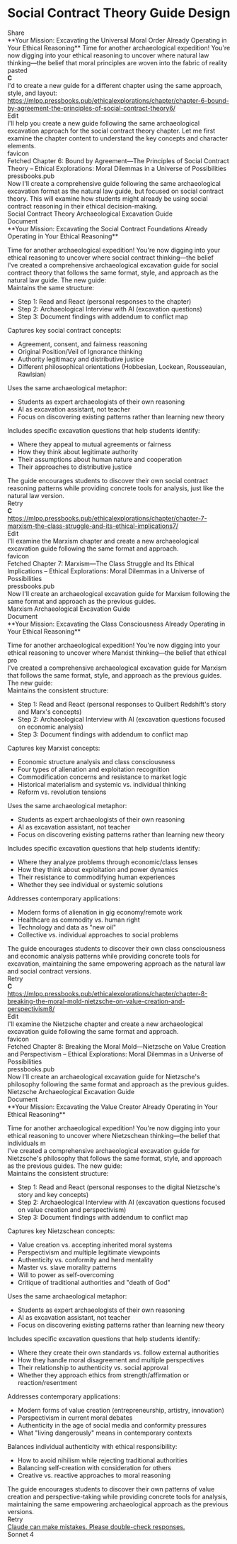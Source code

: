 ﻿# <a name="_ec54opd77tqc"></a>Social Contract Theory Guide Design
Share\
\*\*Your Mission: Excavating the Universal Moral Order Already Operating in Your Ethical Reasoning\*\* Time for another archaeological expedition! You're now digging into your ethical reasoning to uncover where natural law thinking—the belief that moral principles are woven into the fabric of reality\
pasted\
**C**\
I'd to create a new guide for a different chapter using the same approach, style, and layout:  <https://mlpp.pressbooks.pub/ethicalexplorations/chapter/chapter-6-bound-by-agreement-the-principles-of-social-contract-theory6/>\
Edit\
I'll help you create a new guide following the same archaeological excavation approach for the social contract theory chapter. Let me first examine the chapter content to understand the key concepts and character elements.\
favicon\
Fetched Chapter 6: Bound by Agreement—The Principles of Social Contract Theory – Ethical Explorations: Moral Dilemmas in a Universe of Possibilities\
pressbooks.pub\
Now I'll create a comprehensive guide following the same archaeological excavation format as the natural law guide, but focused on social contract theory. This will examine how students might already be using social contract reasoning in their ethical decision-making.\
Social Contract Theory Archaeological Excavation Guide\
Document\
\*\*Your Mission: Excavating the Social Contract Foundations Already Operating in Your Ethical Reasoning\*\*

Time for another archaeological expedition! You're now digging into your ethical reasoning to uncover where social contract thinking—the belief\
I've created a comprehensive archaeological excavation guide for social contract theory that follows the same format, style, and approach as the natural law guide. The new guide:\
Maintains the same structure:

- Step 1: Read and React (personal responses to the chapter)
- Step 2: Archaeological Interview with AI (excavation questions)
- Step 3: Document findings with addendum to conflict map

Captures key social contract concepts:

- Agreement, consent, and fairness reasoning
- Original Position/Veil of Ignorance thinking
- Authority legitimacy and distributive justice
- Different philosophical orientations (Hobbesian, Lockean, Rousseauian, Rawlsian)

Uses the same archaeological metaphor:

- Students as expert archaeologists of their own reasoning
- AI as excavation assistant, not teacher
- Focus on discovering existing patterns rather than learning new theory

Includes specific excavation questions that help students identify:

- Where they appeal to mutual agreements or fairness
- How they think about legitimate authority
- Their assumptions about human nature and cooperation
- Their approaches to distributive justice

The guide encourages students to discover their own social contract reasoning patterns while providing concrete tools for analysis, just like the natural law version.\
Retry\
**C**\
<https://mlpp.pressbooks.pub/ethicalexplorations/chapter/chapter-7-marxism-the-class-struggle-and-its-ethical-implications7/>\
Edit\
I'll examine the Marxism chapter and create a new archaeological excavation guide following the same format and approach.\
favicon\
Fetched Chapter 7: Marxism—The Class Struggle and Its Ethical Implications – Ethical Explorations: Moral Dilemmas in a Universe of Possibilities\
pressbooks.pub\
Now I'll create an archaeological excavation guide for Marxism following the same format and approach as the previous guides.\
Marxism Archaeological Excavation Guide\
Document\
\*\*Your Mission: Excavating the Class Consciousness Already Operating in Your Ethical Reasoning\*\*

Time for another archaeological expedition! You're now digging into your ethical reasoning to uncover where Marxist thinking—the belief that ethical pro\
I've created a comprehensive archaeological excavation guide for Marxism that follows the same format, style, and approach as the previous guides. The new guide:\
Maintains the consistent structure:

- Step 1: Read and React (personal responses to Quilbert Redshift's story and Marx's concepts)
- Step 2: Archaeological Interview with AI (excavation questions focused on economic analysis)
- Step 3: Document findings with addendum to conflict map

Captures key Marxist concepts:

- Economic structure analysis and class consciousness
- Four types of alienation and exploitation recognition
- Commodification concerns and resistance to market logic
- Historical materialism and systemic vs. individual thinking
- Reform vs. revolution tensions

Uses the same archaeological metaphor:

- Students as expert archaeologists of their own reasoning
- AI as excavation assistant, not teacher
- Focus on discovering existing patterns rather than learning new theory

Includes specific excavation questions that help students identify:

- Where they analyze problems through economic/class lenses
- How they think about exploitation and power dynamics
- Their resistance to commodifying human experiences
- Whether they see individual or systemic solutions

Addresses contemporary applications:

- Modern forms of alienation in gig economy/remote work
- Healthcare as commodity vs. human right
- Technology and data as "new oil"
- Collective vs. individual approaches to social problems

The guide encourages students to discover their own class consciousness and economic analysis patterns while providing concrete tools for excavation, maintaining the same empowering approach as the natural law and social contract versions.\
Retry\
**C**\
<https://mlpp.pressbooks.pub/ethicalexplorations/chapter/chapter-8-breaking-the-moral-mold-nietzsche-on-value-creation-and-perspectivism8/>\
Edit\
I'll examine the Nietzsche chapter and create a new archaeological excavation guide following the same format and approach.\
favicon\
Fetched Chapter 8: Breaking the Moral Mold—Nietzsche on Value Creation and Perspectivism – Ethical Explorations: Moral Dilemmas in a Universe of Possibilities\
pressbooks.pub\
Now I'll create an archaeological excavation guide for Nietzsche's philosophy following the same format and approach as the previous guides.\
Nietzsche Archaeological Excavation Guide\
Document\
\*\*Your Mission: Excavating the Value Creator Already Operating in Your Ethical Reasoning\*\*

Time for another archaeological expedition! You're now digging into your ethical reasoning to uncover where Nietzschean thinking—the belief that individuals m\
I've created a comprehensive archaeological excavation guide for Nietzsche's philosophy that follows the same format, style, and approach as the previous guides. The new guide:\
Maintains the consistent structure:

- Step 1: Read and React (personal responses to the digital Nietzsche's story and key concepts)
- Step 2: Archaeological Interview with AI (excavation questions focused on value creation and perspectivism)
- Step 3: Document findings with addendum to conflict map

Captures key Nietzschean concepts:

- Value creation vs. accepting inherited moral systems
- Perspectivism and multiple legitimate viewpoints
- Authenticity vs. conformity and herd mentality
- Master vs. slave morality patterns
- Will to power as self-overcoming
- Critique of traditional authorities and "death of God"

Uses the same archaeological metaphor:

- Students as expert archaeologists of their own reasoning
- AI as excavation assistant, not teacher
- Focus on discovering existing patterns rather than learning new theory

Includes specific excavation questions that help students identify:

- Where they create their own standards vs. follow external authorities
- How they handle moral disagreement and multiple perspectives
- Their relationship to authenticity vs. social approval
- Whether they approach ethics from strength/affirmation or reaction/resentment

Addresses contemporary applications:

- Modern forms of value creation (entrepreneurship, artistry, innovation)
- Perspectivism in current moral debates
- Authenticity in the age of social media and conformity pressures
- What "living dangerously" means in contemporary contexts

Balances individual authenticity with ethical responsibility:

- How to avoid nihilism while rejecting traditional authorities
- Balancing self-creation with consideration for others
- Creative vs. reactive approaches to moral reasoning

The guide encourages students to discover their own patterns of value creation and perspective-taking while providing concrete tools for analysis, maintaining the same empowering archaeological approach as the previous versions.\
Retry\
[Claude can make mistakes. Please double-check responses.](https://support.anthropic.com/en/articles/8525154-claude-is-providing-incorrect-or-misleading-responses-what-s-going-on)\
Sonnet 4

